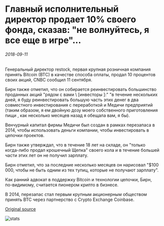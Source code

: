 # Главный исполнительный директор продает 10% своего фонда, сказав: "не волнуйтесь, я все еще в игре"...

###### 2018-09-11

Генеральный директор restock, первая крупная розничная компания принять Bitcoin (BTC) в качестве способа оплаты, продал 10 процентов своих акций, CNBC сообщил 11 сентября.

Бирн также отметил, что он собирается реинвестировать большинство проданных акций "рядом с вами \ [инвесторы \]:" "в течение нескольких дней, я буду реинвестировать большую часть этих денег в два совместного инвестирования с переработкой и Медичи предприятий (таким образом, я ем двойную дозу моего собственного приготовления пищи , как несколько месяцев назад я обещала вам, я бы).

Венчурный капитал фирмы Медичи был создан в рамках перезапаса в 2014, чтобы использовать деньги компании, чтобы инвестировать в цепочки проектов.

Бирн также утверждал, что в течение 18 лет на складе, он "только когда-либо продал крошечный Щепка" своего кола и в течение большей части этих лет он не получил зарплату.

Бирн отметил, что за последние несколько месяцев он нарисовал "$100 000, чтобы не быть одним из тех тупиц, которые не получают зарплату".

Как ранний адвокат в поддержку Bitcoin и технологии цепочки, Бирн, по-видимому, считается пионером крипто в бизнесе.

В 2014, перезапас стал первым крупным акционерным обществом принять BTC через партнерство с Crypto Exchange Coinbase.

[Original source](https://cointelegraph.com/news/overstock-ceo-sells-10-of-his-stock-saying-dont-worry-im-still-in-the-game)

![stats](https://c.statcounter.com/11760860/0/a89fa40b/1/ "stats")